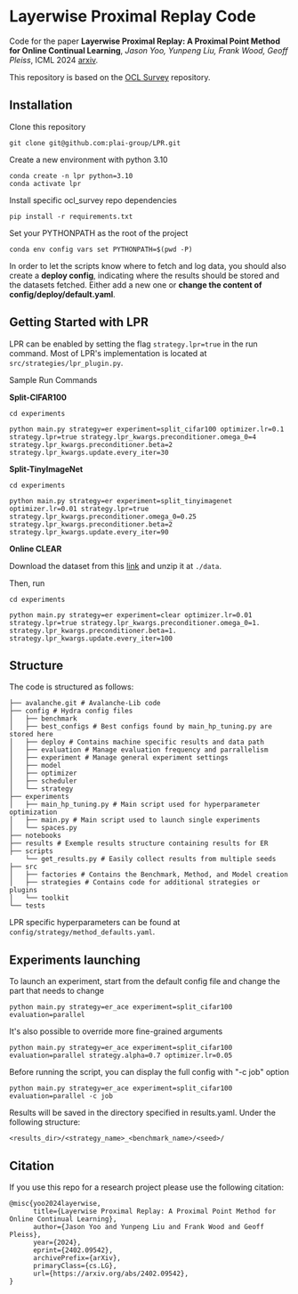 # Layerwise Proximal Replay Code

Code for the paper **Layerwise Proximal Replay: A Proximal Point Method for Online Continual Learning**, *Jason Yoo, Yunpeng Liu, Frank Wood, Geoff Pleiss*, ICML 2024 [arxiv](https://arxiv.org/abs/2402.09542).

This repository is based on the [OCL Survey](https://github.com/AlbinSou/ocl_survey) repository.


## Installation

Clone this repository

```
git clone git@github.com:plai-group/LPR.git
```

Create a new environment with python 3.10

```
conda create -n lpr python=3.10
conda activate lpr
```

Install specific ocl_survey repo dependencies

```
pip install -r requirements.txt
```

Set your PYTHONPATH as the root of the project

```
conda env config vars set PYTHONPATH=$(pwd -P)
```

In order to let the scripts know where to fetch and log data, you should also create a **deploy config**, indicating where the results should be stored and the datasets fetched. Either add a new one or **change the content of config/deploy/default.yaml**.


## Getting Started with LPR

LPR can be enabled by setting the flag `strategy.lpr=true` in the run command. Most of LPR's implementation is located at `src/strategies/lpr_plugin.py`.

Sample Run Commands

**Split-CIFAR100**
```
cd experiments

python main.py strategy=er experiment=split_cifar100 optimizer.lr=0.1 strategy.lpr=true strategy.lpr_kwargs.preconditioner.omega_0=4 strategy.lpr_kwargs.preconditioner.beta=2 strategy.lpr_kwargs.update.every_iter=30
```

**Split-TinyImageNet**
```
cd experiments

python main.py strategy=er experiment=split_tinyimagenet optimizer.lr=0.01 strategy.lpr=true strategy.lpr_kwargs.preconditioner.omega_0=0.25 strategy.lpr_kwargs.preconditioner.beta=2 strategy.lpr_kwargs.update.every_iter=90
```

**Online CLEAR**

Download the dataset from this [link](https://drive.google.com/file/d/1wglC53ff2qGOuz6BnW6n9v2G01l5L4on/view?usp=sharing) and unzip it at `./data`.

Then, run
```
cd experiments

python main.py strategy=er experiment=clear optimizer.lr=0.01 strategy.lpr=true strategy.lpr_kwargs.preconditioner.omega_0=1. strategy.lpr_kwargs.preconditioner.beta=1. strategy.lpr_kwargs.update.every_iter=100
```


## Structure

The code is structured as follows:

```
├── avalanche.git # Avalanche-Lib code
├── config # Hydra config files
│   ├── benchmark
│   ├── best_configs # Best configs found by main_hp_tuning.py are stored here
│   ├── deploy # Contains machine specific results and data path
│   ├── evaluation # Manage evaluation frequency and parrallelism
│   ├── experiment # Manage general experiment settings
│   ├── model
│   ├── optimizer
│   ├── scheduler
│   └── strategy
├── experiments
│   ├── main_hp_tuning.py # Main script used for hyperparameter optimization
│   ├── main.py # Main script used to launch single experiments
│   └── spaces.py
├── notebooks
├── results # Exemple results structure containing results for ER
├── scripts
    └── get_results.py # Easily collect results from multiple seeds
├── src
│   ├── factories # Contains the Benchmark, Method, and Model creation
│   ├── strategies # Contains code for additional strategies or plugins
│   └── toolkit
└── tests
```

LPR specific hyperparameters can be found at `config/strategy/method_defaults.yaml`.

## Experiments launching

To launch an experiment, start from the default config file and change the part that needs to change

```
python main.py strategy=er_ace experiment=split_cifar100 evaluation=parallel
```

It's also possible to override more fine-grained arguments

```
python main.py strategy=er_ace experiment=split_cifar100 evaluation=parallel strategy.alpha=0.7 optimizer.lr=0.05
```

Before running the script, you can display the full config with "-c job" option

```
python main.py strategy=er_ace experiment=split_cifar100 evaluation=parallel -c job
```

Results will be saved in the directory specified in results.yaml. Under the following structure:

```
<results_dir>/<strategy_name>_<benchmark_name>/<seed>/
```

## Citation

If you use this repo for a research project please use the following citation:

```
@misc{yoo2024layerwise,
      title={Layerwise Proximal Replay: A Proximal Point Method for Online Continual Learning}, 
      author={Jason Yoo and Yunpeng Liu and Frank Wood and Geoff Pleiss},
      year={2024},
      eprint={2402.09542},
      archivePrefix={arXiv},
      primaryClass={cs.LG},
      url={https://arxiv.org/abs/2402.09542}, 
}
```
